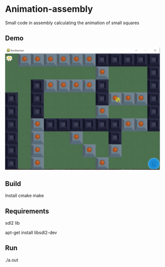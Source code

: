 # Animation-assembly
Small code in assembly calculating the animation of small squares


## Demo

![alt text](https://github.com/caiovini/bomberman/blob/master/demo.gif)

## Build

Install cmake
make

## Requirements 

sdl2 lib

apt-get install libsdl2-dev

## Run

./a.out
